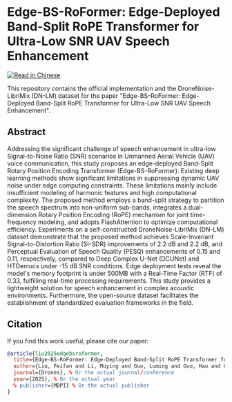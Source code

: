# Edge-BS-RoFormer: Edge-Deployed Band-Split RoPE Transformer for Ultra-Low SNR UAV Speech Enhancement

[![Read in Chinese](https://img.shields.io/badge/中文版-README-blue.svg)](README_CN.md)

This repository contains the official implementation and the DroneNoise-LibriMix (DN-LM) dataset for the paper "Edge-BS-RoFormer: Edge-Deployed Band-Split RoPE Transformer for Ultra-Low SNR UAV Speech Enhancement".

## Abstract

Addressing the significant challenge of speech enhancement in ultra-low Signal-to-Noise Ratio (SNR) scenarios in Unmanned Aerial Vehicle (UAV) voice communication, this study proposes an edge-deployed Band-Split Rotary Position Encoding Transformer (Edge-BS-RoFormer). Existing deep learning methods show significant limitations in suppressing dynamic UAV noise under edge computing constraints. These limitations mainly include insufficient modeling of harmonic features and high computational complexity. The proposed method employs a band-split strategy to partition the speech spectrum into non-uniform sub-bands, integrates a dual-dimension Rotary Position Encoding (RoPE) mechanism for joint time-frequency modeling, and adopts FlashAttention to optimize computational efficiency. Experiments on a self-constructed DroneNoise-LibriMix (DN-LM) dataset demonstrate that the proposed method achieves Scale-Invariant Signal-to-Distortion Ratio (SI-SDR) improvements of 2.2 dB and 2.2 dB, and Perceptual Evaluation of Speech Quality (PESQ) enhancements of 0.15 and 0.11, respectively, compared to Deep Complex U-Net (DCUNet) and HTDemucs under -15 dB SNR conditions. Edge deployment tests reveal the model's memory footprint is under 500MB with a Real-Time Factor (RTF) of 0.33, fulfilling real-time processing requirements. This study provides a lightweight solution for speech enhancement in complex acoustic environments. Furthermore, the open-source dataset facilitates the establishment of standardized evaluation frameworks in the field.

## Citation

If you find this work useful, please cite our paper:

```bibtex
@article{liu2025edgebsroformer,
  title={Edge-BS-RoFormer: Edge-Deployed Band-Split RoPE Transformer for Ultra-Low SNR UAV Speech Enhancement},
  author={Liu, Feifan and Li, Muying and Guo, Luming and Guo, Hao and Cao, Jie and Zhao, Wei and Wang, Jun},
  journal={Drones}, % Or the actual journal/conference
  year={2025}, % Or the actual year
  % publisher={MDPI} % Or the actual publisher
}
```
 